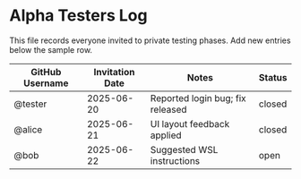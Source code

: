 # Alpha Testers Log

This file records everyone invited to private testing phases. Add new entries below the sample row.

| GitHub Username | Invitation Date | Notes | Status |
| --------------- | --------------- | ----- | ------ |
| @tester | 2025-06-20 | Reported login bug; fix released | closed |
| @alice | 2025-06-21 | UI layout feedback applied | closed |
| @bob | 2025-06-22 | Suggested WSL instructions | open |

